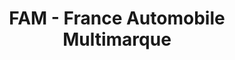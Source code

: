 ---
title: "FAM - France Automobile Multimarque"
url: /sable-sur-sarthe/fam-france-automobile-multimarque/
shop: Autohaus
---